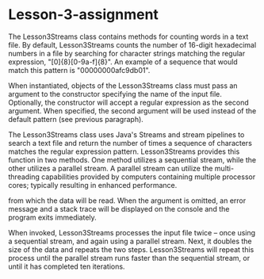 # Lesson-3-assignment

The  Lesson3Streams class contains methods for counting words in a text file.
By  default, Lesson3Streams counts the number of 16-digit hexadecimal numbers
in a file by searching for character strings matching the regular expression,
"[0]{8}[0-9a-f]{8}".  An example  of a sequence that would match this pattern
is "00000000afc9db01".

When  instantiated, objects of the Lesson3Streams class must pass an argument
to  the  constructor specifying the  name of  the input file. Optionally, the
constructor  will  accept a  regular expression as  the second argument. When
specified,  the  second argument will be  used instead of the default pattern
(see previous paragraph).

The Lesson3Streams class uses Java's Streams and stream pipelines to search a
text file and return the number of times a sequence of characters matches the
regular  expression pattern.  Lesson3Streams  provides this  function in  two
methods.  One method utilizes a sequential stream, while the other utilizes a
parallel   stream.   A  parallel   stream  can  utilize  the  multi-threading
capabilities  provided  by  computers containing  multiple  processor  cores;
typically resulting in enhanced performance.

from  which  the data  will be read.  When the argument  is omitted, an error
message  and a  stack trace will be  displayed on the console and the program
exits immediately.

When  invoked,  Lesson3Streams processes the input  file twice – once using a
sequential  stream,  and again using a  parallel stream. Next, it doubles the
size  of the  data and repeats the two steps. Lesson3Streams will repeat this
process  until the parallel stream runs faster than the sequential stream, or
until it has completed ten iterations.

